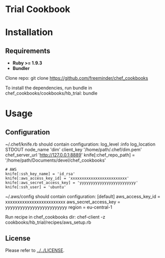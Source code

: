 Trial Cookbook
==============

# Installation
## Requirements

* **Ruby >= 1.9.3**
* **Bundler**

Clone repo:
    git clone https://github.com/freeminder/chef_cookbooks

To install the dependencies, run bundle in chef_cookbooks/cookbooks/hb_trial:
    bundle

# Usage
## Configuration

~/.chef/knife.rb should contain configuration:
    log_level                :info
    log_location             STDOUT
    node_name                'dim'
    client_key               '/home/path/.chef/dim.pem'
    chef_server_url          'http://127.0.0.1:8889'
    knife[:chef_repo_path] = '/home/path/Documents/devel/chef_cookbooks'

    # AWS
    knife[:ssh_key_name] = 'id_rsa'
    knife[:aws_access_key_id] = 'xxxxxxxxxxxxxxxxxxxxxxxxx'
    knife[:aws_secret_access_key] = 'yyyyyyyyyyyyyyyyyyyyyyyyy'
    knife[:ssh_user] = 'ubuntu'

~/.aws/config should contain configuration:
    [default]
    aws_access_key_id = xxxxxxxxxxxxxxxxxxxxxxxxx
    aws_secret_access_key = yyyyyyyyyyyyyyyyyyyyyyyyy
    region = eu-central-1

Run recipe in chef_cookbooks dir:
    chef-client -z cookbooks/hb_trial/recipes/aws_setup.rb

## License

Please refer to [../../LICENSE](LICENSE).
